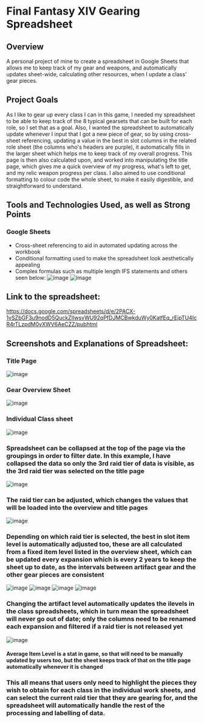 # Final Fantasy XIV Gearing Spreadsheet

## Overview
A personal project of mine to create a spreadsheet in Google Sheets that allows me to keep track of my gear and weapons, and automatically updates sheet-wide, calculating other resources, when I update a class' gear pieces.

## Project Goals
As I like to gear up every class I can in this game, I needed my spreadsheet to be able to keep track of the 8 typical gearsets that can be built for each role, so I set that as a goal. Also, I wanted the spreadsheet to automatically update whenever I input that I got a new piece of gear, so by using cross-sheet referencing, updating a value in the best in slot columns in the related role sheet (the columns who's headers are purple), it automatically fills in the larger sheet which helps me to keep track of my overall progress. This page is then also calculated upon, and worked into manipulating the title page, which gives me a quick overview of my progress, what's left to get, and my relic weapon progress per class. I also aimed to use conditional formatting to colour code the whole sheet, to make it easily digestible, and straightforward to understand.

## Tools and Technologies Used, as well as Strong Points
### Google Sheets
- Cross-sheet referencing to aid in automated updating across the workbook
- Conditional formatting used to make the spreadsheet look aesthetically appealing
- Complex formulas such as multiple length IFS statements and others seen below:
![image](https://github.com/Rayan-Arshed/Final-Fantasy-XIV-Gearing-Spreadsheet/assets/95011650/daf8f5ff-0ab6-466d-bbbf-e551520392d1)
![image](https://github.com/Rayan-Arshed/Final-Fantasy-XIV-Gearing-Spreadsheet/assets/95011650/e104fd9a-d037-42df-8add-e2f37be7cf64)

## Link to the spreadsheet:

https://docs.google.com/spreadsheets/d/e/2PACX-1vSZbGF3u9nodD5QuckZIIwsvWU92qPfDJMCBwkduWy0KatfEq_rEjpTU4IcR4rTLzpdM0vXWV6AeCZZ/pubhtml

## Screenshots and Explanations of Spreadsheet:

### Title Page

![image](https://github.com/Rayan-Arshed/Final-Fantasy-XIV-Gearing-Spreadsheet/assets/95011650/9f2c693c-b9e9-4198-90f0-555fffe3e420)

### Gear Overview Sheet

![image](https://github.com/Rayan-Arshed/Final-Fantasy-XIV-Gearing-Spreadsheet/assets/95011650/48f497a2-b212-4b90-9b4c-6bbd54ffdf54)

### Individual Class sheet

![image](https://github.com/Rayan-Arshed/Final-Fantasy-XIV-Gearing-Spreadsheet/assets/95011650/0fb3fdbb-de9d-4606-bcec-df4e32dd757b)

### Spreadsheet can be collapsed at the top of the page via the groupings in order to filter date. In this example, I have collapsed the data so only the 3rd raid tier of data is visible, as the 3rd raid tier was selected on the title page

![image](https://github.com/Rayan-Arshed/Final-Fantasy-XIV-Gearing-Spreadsheet/assets/95011650/5f5a582c-7729-4ba6-ae71-2fd4e9717de2)

### The raid tier can be adjusted, which changes the values that will be loaded into the overview and title pages

![image](https://github.com/Rayan-Arshed/Final-Fantasy-XIV-Gearing-Spreadsheet/assets/95011650/975c6522-4a75-4d1c-aeb3-925113f32e34)

### Depending on which raid tier is selected, the best in slot item level is automatically adjusted too, these are all calculated from a fixed item level listed in the overview sheet, which can be updated every expansion which is every 2 years to keep the sheet up to date, as the intervals between artifact gear and the other gear pieces are consistent 

![image](https://github.com/Rayan-Arshed/Final-Fantasy-XIV-Gearing-Spreadsheet/assets/95011650/4a5bf820-7950-4f4e-a09d-db6459bad39c)
![image](https://github.com/Rayan-Arshed/Final-Fantasy-XIV-Gearing-Spreadsheet/assets/95011650/4f4d88c1-ba1d-43a6-b0a1-2a39b239c75f)
![image](https://github.com/Rayan-Arshed/Final-Fantasy-XIV-Gearing-Spreadsheet/assets/95011650/79b2de5d-f282-4f95-a07d-6203d496359d)
![image](https://github.com/Rayan-Arshed/Final-Fantasy-XIV-Gearing-Spreadsheet/assets/95011650/23137960-f6c3-4cfc-b7b1-5fb2850bb77b)

### Changing the artifact level automatically updates the ilevels in the class spreadsheets, which in turn mean the spreadsheet will never go out of date; only the columns need to be renamed each expansion and filtered if a raid tier is not released yet

![image](https://github.com/Rayan-Arshed/Final-Fantasy-XIV-Gearing-Spreadsheet/assets/95011650/ef8b6fe2-6ddf-4781-a0e4-23f3b59f150f)
#### Average Item Level is a stat in game, so that will need to be manually updated by users too, but the sheet keeps track of that on the title page automatically whenever it is changed


### This all means that users only need to highlight the pieces they wish to obtain for each class in the individual work sheets, and can select the current raid tier that they are gearing for, and the spreadsheet will automatically handle the rest of the processing and labelling of data.
